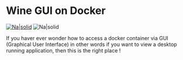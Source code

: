 # Wine GUI on Docker

[![Na|solid](https://img.shields.io/badge/license-GPL-brightgreen)](https://github.com/alturiano/wineguidocker/blob/main/LICENSE) ![Na|solid](https://img.shields.io/github/repo-size/alturiano/wineguidocker) 

If you haver ever wonder how to access a docker container via GUI (Graphical User Interface) in other words if you want to view a desktop running application, then this is the right place !
